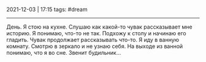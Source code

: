 2021-12-03 | 17:15
tags: #dream 
___

День. Я стою на кухне. Слушаю как какой-то чувак рассказывает мне историю. Я понимаю, что-то не так. Подхожу к столу и начинаю его гладить. Чувак продолжает рассказывать что-то. Я иду в ванную комнату. Смотрю в зеркало и не узнаю себя. На выходе из ванной понимаю, что я во сне. Звенит будильник...  